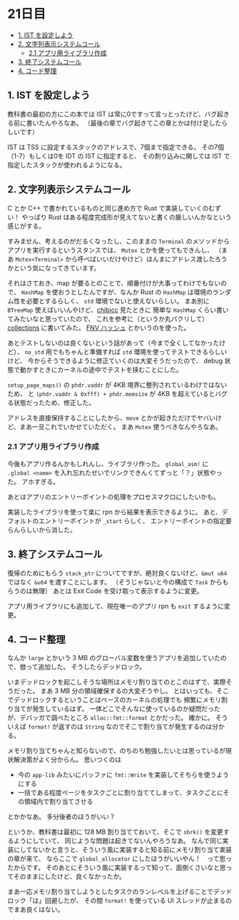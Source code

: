 # 21日目

<!-- mtoc-start -->

- [1. IST を設定しよう](#1-ist-を設定しよう)
- [2. 文字列表示システムコール](#2-文字列表示システムコール)
  - [2.1 アプリ用ライブラリ作成](#21-アプリ用ライブラリ作成)
- [3. 終了システムコール](#3-終了システムコール)
- [4. コード整理](#4-コード整理)

<!-- mtoc-end -->

## 1. IST を設定しよう

教科書の最初の方にこの本では IST は常に0ですって言っとったけど、バグ起きる前に書いたんやろなあ。
（最後の章でバグ起きてこの章とかは付け足したらしいです）

IST は TSS に設定するスタックのアドレスで、7個まで指定できる。
その7個（1-7）もしくは0を IDT の IST に指定すると、
その割り込みに関しては IST で指定したスタックが使われるようになる。

## 2. 文字列表示システムコール

C とか C++ で書かれているものと同じ進め方で Rust で実装していくのむずい！
やっぱり Rust はある程度完成形が見えてないと書くの厳しいんかなという感じがする。

すみません、考えるのがだるくなったし、このままの `Terminal` のメソッドからアプリを実行するというスタンスでは、
`Mutex` とかを使ってもできんし、
（まあ `Mutex<Terminal>` から呼べばいいだけやけど）ほんまにアドレス渡したろうかという気になってきています。

それはさておき、map が要るとのことで、順番付けが大事ってわけでもないので、
`HashMap` を使おうとしたんですが、なんか Rust の `HashMap` は環境のランダム性を必要とするらしく、
`std` 環境でないと使えないらしい。
まあ別に `BTreeMap` 使えばいいんやけど、[chibicc](https://github.com/rui314/chibicc) 見たときに
簡単な `HashMap` くらい書いてみたいなと思っていたので、
これを参考に（というか丸パクリして）[collections](../mikan-os/kernel/src/collections.rs) に書いてみた。
[FNV ハッシュ](https://en.wikipedia.org/wiki/Fowler%E2%80%93Noll%E2%80%93Vo_hash_function) とかいうのを使った。

あとテストしないのは良くないという話があって（今まで全くしてなかったけど）、
`no_std` 用でもちゃんと準備すれば `std` 環境を使ってテストできるらしいけど、
今からそうできるように修正ていくのは大変そうだったので、
debug 状態で動かすときにカーネルの途中でテストを挟むことにした。

`setup_page_maps()` の `phdr.vaddr` が 4KB 境界に整列されているわけではないため、
と `(phdr.vaddr & 0xfff) + phdr.memsize` が 4KB を超えているとバグる状態だったため、修正した。

アドレスを直接保持することにしたから、`move` とかが起きただけでヤバいけど、まあ一旦これでいかせていただく。
まあ `Mutex` 使うべきなんやろなあ。

### 2.1 アプリ用ライブラリ作成

今後もアプリ作るんかもしれんし、ライブラリ作った。
`global_asm!` に `.global <name>` を入れ忘れたせいでリンクできんくてずっと「？」状態やった。
アホすぎる。

あとはアプリのエントリーポイントの処理をプロセスマクロにしたいかも。

実装したライブラリを使って楽に rpn から結果を表示できるように。
あと、デフォルトのエントリーポイントが `_start` らしく、
エントリーポイントの指定要らんらしいから消した。

## 3. 終了システムコール

復帰のためにもらう `stack_ptr` についてですが、絶対良くないけど、`&mut u64` ではなく `&u64` を渡すことにします。
（そうじゃないと今の構成で `Task` からもらうのは無理）
あとは Exit Code を受け取って表示するように変更。

アプリ用ライブラリにも追加して、現在唯一のアプリ rpn も `exit` するように変更。

## 4. コード整理

なんか `large` とかいう 3 MB のグローバル変数を使うアプリを追加していたので、倣って追加した。
そうしたらデッドロック。

いまデッドロックを起こしそうな場所はメモリ割り当てのとこのはずで、実際そうだった。
まあ 3 MB 分の領域確保するの大変そうやし。
とはいっても、そこでデッドロックするということはベースのカーネルの処理でも
頻繁にメモリ割り当てが発生しているはず。
一体どこでそんなに使っているのか疑問だったが、デバッガで調べたところ `alloc::fmt::format` とかだった。
確かに。
そういえば `format!` が返すのは `String` なのでそこで割り当てが発生するのは分かる。

メモリ割り当てちゃんと知らないので、のちのち勉強したいとは思っているが現状解決策がよく分からん。
思いつくのは

- 今の `app-lib` みたいにバッファに `fmt::Write` を実装してそちらを使うようにする
- 一括である程度ページをタスクごとに割り当ててしまって、タスクごとにその領域内で割り当てさせる

とかかなあ。
多分後者のほうがいい？

というか、教科書は最初に 128 MB 割り当てておいて、そこで `sbrk()` を変更するようにしていて、
同じような問題は起きてないんやろうなあ。
なんで同じ実装にしてないかと言うと、そういう風に実装すると知る前にメモリ割り当て実装の章が来て、
ならここで `global_allocator` にしたほうがいいやん！　って思ったからです。
そのあとにそういう風に実装するって知って、面倒くさいなと思ってそのままにしたけど、良くなかったか。

まあ一応メモリ割り当てしようとしたタスクのランレベルを上げることでデッドロック「は」回避したが、
その間 `format!` を使っている UI スレッドが止まるのでまあ良くはない。
